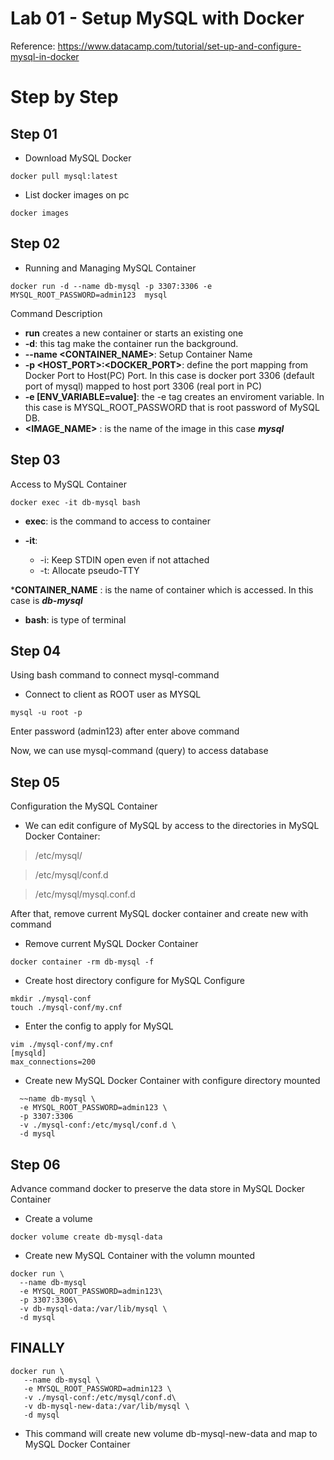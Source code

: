 # Lab 01 - Setup MySQL with Docker 

Reference: https://www.datacamp.com/tutorial/set-up-and-configure-mysql-in-docker

# Step by Step

## Step 01

* Download MySQL Docker

```shell
docker pull mysql:latest
```

* List docker images on pc
```shell
docker images
```

## Step 02

* Running and Managing MySQL Container

```shell
docker run -d --name db-mysql -p 3307:3306 -e MYSQL_ROOT_PASSWORD=admin123  mysql
```

Command Description
* __run__ creates a new container or starts an existing one
* __-d__: this tag make the container run the background.
* __--name <CONTAINER_NAME>__: Setup Container Name
* __-p <HOST_PORT>:<DOCKER_PORT>__: define the port mapping from Docker Port to Host(PC) Port. In this case is docker port 3306 (default port of mysql) mapped to host port 3306 (real port in PC)
* __-e [ENV_VARIABLE=value]__: the -e tag creates an enviroment variable. In this case is MYSQL_ROOT_PASSWORD that is root password of MySQL DB.
* __<IMAGE_NAME>__ : is the name of the image in this case ***mysql***

## Step 03

Access to MySQL Container

```shell
docker exec -it db-mysql bash 
```

* __exec__: is the command to access to container
* __-it__: 
  
  * -i: Keep STDIN open even if not attached
  * -t: Allocate pseudo-TTY

*__CONTAINER_NAME__ : is the name of container which is accessed. In this case is ***db-mysql***
* __bash__: is type of terminal 

## Step 04
Using bash command to connect mysql-command

* Connect to client as ROOT user as MYSQL
```shell
mysql -u root -p
```

Enter password (admin123) after enter above command

Now, we can use mysql-command (query) to access database

## Step 05
Configuration the MySQL Container
* We can edit configure of MySQL by access to the directories in MySQL Docker Container:
> /etc/mysql/

> /etc/mysql/conf.d

> /etc/mysql/mysql.conf.d

After that, remove current MySQL docker container and create new with command
  * Remove current MySQL Docker Container

```shell
docker container -rm db-mysql -f
```

  * Create host directory configure for MySQL Configure

```shell
mkdir ./mysql-conf
touch ./mysql-conf/my.cnf
```

* Enter the config to apply for MySQL
```shell
vim ./mysql-conf/my.cnf
[mysqld]
max_connections=200
```

* Create new MySQL Docker Container with configure directory mounted
```shell
  ~~name db-mysql \
  -e MYSQL_ROOT_PASSWORD=admin123 \
  -p 3307:3306
  -v ./mysql-conf:/etc/mysql/conf.d \
  -d mysql
```
## Step 06
Advance command docker to preserve the data store in MySQL Docker Container

* Create a volume

```shell
docker volume create db-mysql-data
```
* Create new MySQL Container with the volumn mounted

```shell
docker run \
  --name db-mysql
  -e MYSQL_ROOT_PASSWORD=admin123\
  -p 3307:3306\
  -v db-mysql-data:/var/lib/mysql \
  -d mysql
```

## FINALLY
 ```shell
 docker run \
    --name db-mysql \
    -e MYSQL_ROOT_PASSWORD=admin123 \
    -v ./mysql-conf:/etc/mysql/conf.d\
    -v db-mysql-new-data:/var/lib/mysql \
    -d mysql
 ```
* This command will create new volume db-mysql-new-data and map to MySQL Docker Container
